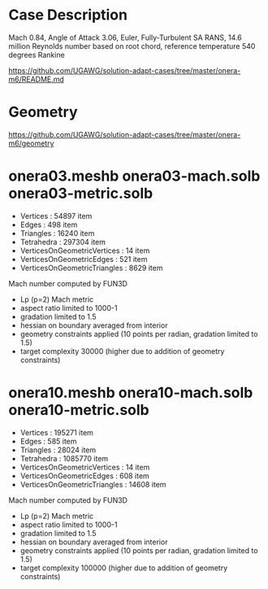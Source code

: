 
# Case Description

Mach 0.84, Angle of Attack 3.06, Euler, Fully-Turbulent SA RANS, 14.6 million Reynolds number based on root chord, reference temperature 540 degrees Rankine

https://github.com/UGAWG/solution-adapt-cases/tree/master/onera-m6/README.md

# Geometry

https://github.com/UGAWG/solution-adapt-cases/tree/master/onera-m6/geometry

# onera03.meshb onera03-mach.solb onera03-metric.solb

- Vertices : 54897 item
- Edges : 498 item
- Triangles : 16240 item
- Tetrahedra : 297304 item
- VerticesOnGeometricVertices : 14 item
- VerticesOnGeometricEdges : 521 item
- VerticesOnGeometricTriangles : 8629 item

Mach number computed by FUN3D
- Lp (p=2) Mach metric
- aspect ratio limited to 1000-1
- gradation limited to 1.5
- hessian on boundary averaged from interior
- geometry constraints applied (10 points per radian, gradation limited to 1.5)
- target complexity 30000 (higher due to addition of geometry constraints)

# onera10.meshb onera10-mach.solb onera10-metric.solb

- Vertices : 195271 item
- Edges : 585 item
- Triangles : 28024 item
- Tetrahedra : 1085770 item
- VerticesOnGeometricVertices : 14 item
- VerticesOnGeometricEdges : 608 item
- VerticesOnGeometricTriangles : 14608 item

Mach number computed by FUN3D
- Lp (p=2) Mach metric
- aspect ratio limited to 1000-1
- gradation limited to 1.5
- hessian on boundary averaged from interior
- geometry constraints applied (10 points per radian, gradation limited to 1.5)
- target complexity 100000 (higher due to addition of geometry constraints)
